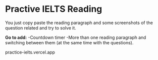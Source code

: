 # Practive IELTS Reading 
You just copy paste the reading paragraph and some screenshots of the question related and try to solve it.

**Go to add:**
-Countdown timer
-More than one reading paragraph and switching between them (at the same time with the questions).

practice-ielts.vercel.app
